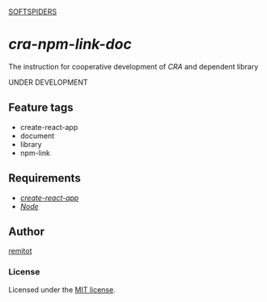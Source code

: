 [SOFTSPIDERS](https://github.com/softspiders/softspiders)

# *cra-npm-link-doc*

The instruction for cooperative development of *CRA* and dependent library

UNDER DEVELOPMENT

## Feature tags

- create-react-app
- document
- library
- npm-link

## Requirements

* [*create-react-app*](https://facebook.github.io/create-react-app/)
* [*Node*](https://nodejs.org/en/download/package-manager/)


## Author

[remitot](https://github.com/remitot)

### License

Licensed under the [MIT license](./LICENSE).
